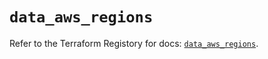 # `data_aws_regions`

Refer to the Terraform Registory for docs: [`data_aws_regions`](https://registry.terraform.io/providers/hashicorp/aws/3.76.1/docs/data-sources/regions).
